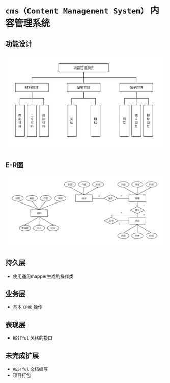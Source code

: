 # ```cms（Content Management System）``` 内容管理系统

## 功能设计
![](docs/img/内容管理.jpg)

## E-R图
![](docs/img/内容管理ER图.jpg)

## 持久层  
- 使用通用mapper生成的操作类

## 业务层
- 基本 ```CRUD``` 操作

## 表现层
- ```RESTful``` 风格的接口

## 未完成扩展
- ```RESTful``` 文档编写
- 项目打包